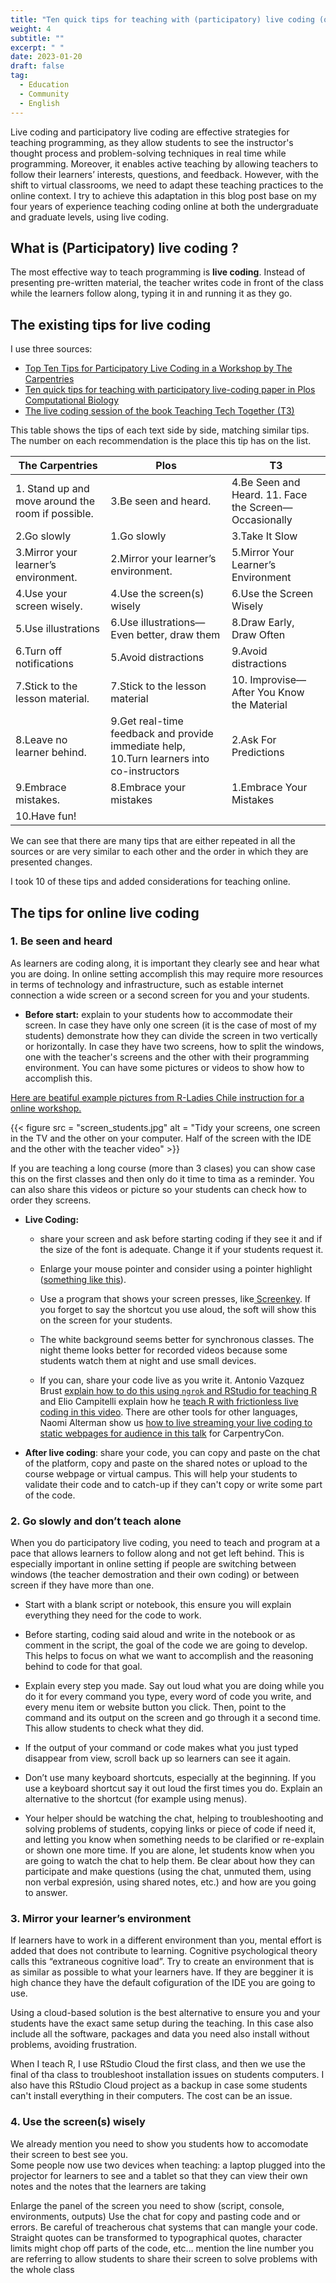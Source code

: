 ```yaml
---
title: "Ten quick tips for teaching with (participatory) live coding (on-line)"
weight: 4
subtitle: ""
excerpt: " "
date: 2023-01-20
draft: false
tag:
  - Education
  - Community
  - English
---
```


Live coding and participatory live coding are effective strategies for teaching programming, as they allow students to see the instructor's thought process and problem-solving techniques in real time while programming. Moreover, it enables active teaching by allowing teachers to follow their learners’ interests, questions, and feedback. However, with the shift to virtual classrooms, we need to adapt these teaching practices to the online context. I try to  achieve this adaptation in this blog post base on my four years of experience teaching coding online at both the undergraduate and graduate levels, using live coding.


## What is (Participatory) live coding ?

The most effective way to teach programming is **live coding**. Instead of presenting pre-written material, the teacher writes code in front of the class while the learners follow along, typing it in and running it as they go. 

## The existing tips for live coding

I use three sources:


* [Top Ten Tips for Participatory Live Coding in a Workshop by The Carpentries](https://carpentries.github.io/instructor-training/17-live/#top-ten-tips-for-participatory-live-coding-in-a-workshop)
* [Ten quick tips for teaching with participatory live-coding paper in Plos Computational Biology](https://journals.plos.org/ploscompbiol/article?id=10.1371/journal.pcbi.1008090)
* [The live coding session of the book Teaching Tech Together (T3)](https://educarencomunidad.tech/en/index.html#s:performance-live)

This table shows the tips of each text side by side, matching similar tips. The number on each recommendation is the place this tip has on the list. 


| The Carpentries | Plos      | T3               | 
|-----------------|-----------|------------------|
| 1. Stand up and move around the room if possible.| 3.Be seen and heard. | 4.Be Seen and Heard. 11. Face the Screen—Occasionally  |
| 2.Go slowly | 1.Go slowly |3.Take It Slow |
| 3.Mirror your learner’s environment. | 2.Mirror your learner’s environment.| 5.Mirror Your Learner’s Environment|
| 4.Use your screen wisely.| 4.Use the screen(s) wisely| 6.Use the Screen Wisely | 7.Double Devices |
| 5.Use illustrations | 6.Use illustrations—Even better, draw them | 8.Draw Early, Draw Often |
| 6.Turn off notifications | 5.Avoid distractions | 9.Avoid distractions |
| 7.Stick to the lesson material. | 7.Stick to the lesson material | 10. Improvise—After You Know the Material |
| 8.Leave no learner behind. | 9.Get real-time feedback and provide immediate help, 10.Turn learners into co-instructors | 2.Ask For Predictions |
| 9.Embrace mistakes. | 8.Embrace your mistakes | 1.Embrace Your Mistakes |
| 10.Have fun! | | |

We can see that there are many tips that are either repeated in all the sources or are very similar to each other and the order in which they are presented changes.

I took 10 of these tips and added considerations for teaching online.

## The tips for online live coding

### 1. Be seen and heard

As learners are coding along, it is important they clearly see and hear what you are doing. In online setting accomplish this may require more resources in terms of technology and infrastructure, such as estable internet connection a wide screen or a second screen for you and your students. 

* **Before start:** explain to your students how to accommodate their screen. In case they have only one screen (it is the case of most of my students) demonstrate how they can divide the screen in two vertically or horizontally.  In case they have two screens, how to split the windows, one with the teacher's screens and the other with their programming environment.  You can have some pictures or videos to show how to accomplish this.  

[Here are beatiful example pictures from R-Ladies Chile instruction for a online workshop.](https://github.com/rladieschile/taller-introductorio-mayo/blob/master/preparacion-sesion-1.md)

{{< figure src = "screen_students.jpg" alt = "Tidy your screens, one screen in the TV and the other on your computer. Half of the screen with the IDE and the other with the teacher video" >}}

If you are teaching a long course (more than 3 clases) you can show case this on the first classes and then only do it time to tima as a reminder.  You can also share this videos or picture so your students can check how to order they screens.

* **Live Coding:** 

  * share your screen and ask before starting coding if they see it and if the size of the font is adequate. Change it if your students request it. 
  
  * Enlarge your mouse pointer and consider using a pointer highlight ([something like this](https://www.gnome-look.org/p/999801/)). 
  
  * Use a program that shows your screen presses, like[ Screenkey](https://gitlab.com/screenkey/screenkey).  If you forget to say the shortcut you use aloud, the soft will show this on the screen for your students.

  * The white background seems better for synchronous classes. The night theme looks better for recorded videos because some students watch them at night and use small devices.

  * If you can, share your code live as you write it. Antonio Vazquez Brust [explain how to do this using `ngrok` and RStudio for teaching R](https://bitsandbricks.github.io/post/code-live-from-rstudio-and-share-it-with-the-world-in-real-time/) and Elio Campitelli explain how he [teach R with frictionless live coding in this video](https://youtu.be/idFpvvH1JyI). There are other tools for other languages, Naomi Alterman show us [how to live streaming your live coding to static webpages for audience in this talk](https://youtu.be/a3uJj7Eqwzg) for CarpentryCon. 
  
* **After live coding**: share your code, you can copy and paste on the chat of the platform, copy and paste on the shared notes or upload to the course webpage or virtual campus. This will help your students to validate their code and to catch-up if they can't copy or write some part of the code.


### 2. Go slowly and don’t teach alone

When you do participatory live coding, you need to teach and program at a pace that allows learners to follow along and not get left behind. This is especially important in online setting if people are switching between windows (the teacher demostration and their own coding) or between screen if they have more than one.

* Start with a blank script or notebook, this ensure you will explain everything they need for the code to work. 

* Before starting, coding said aloud and write in the notebook or as comment in the script, the goal of the code we are going to develop.  This helps to focus on what we want to accomplish and the reasoning behind to code for that goal.

* Explain every step you made. Say out loud what you are doing while you do it for every command you type, every word of code you write, and every menu item or website button you click. Then, point to the command and its output on the screen and go through it a second time.  This allow students to check what they did.

* If the output of your command or code makes what you just typed disappear from view, scroll back up so learners can see it again.

* Don’t use many keyboard shortcuts, especially at the beginning. If you use a keyboard shortcut say it out loud the first times you do. Explain an alternative to the shortcut (for example using menus).

* Your helper should be watching the chat, helping to troubleshooting and solving problems of students, copying links or piece of code if need it, and letting you know when something needs to be clarified or re-explain or shown one more time. If you are alone, let students know when you are going to watch the chat to help them. Be clear about how they can participate and make questions (using the chat, unmuted them, using non verbal expresión, using shared notes, etc.) and how are you going to answer.

### 3. Mirror your learner’s environment

If learners have to work in a different environment than you, mental effort is added that does not contribute to learning. Cognitive psychological theory calls this “extraneous cognitive load”. Try to create an environment that is as similar as possible to what your learners have.  If they are begginer it is high chance they have the default cofiguration of the IDE you are going to use.

Using a cloud-based solution is the best alternative to ensure you and your students have the exact same setup during the teaching. In this case also include all the software, packages and data you need also install without problems, avoiding frustration.

When I teach R, I use RStudio Cloud the first class, and then we use the final of tha class to troubleshoot installation issues on students computers.  I also have this RStudio Cloud project as a backup in case some students can't install everything in their computers.  The cost can be an issue.


### 4. Use the screen(s) wisely

We already mention you need to show you students how to accomodate their screen to best see you.  
Some people now use two devices when teaching: a laptop plugged into the projector for learners to see and a tablet so that they can view their own notes and the notes that the learners are taking  

Enlarge the panel of the screen you need to show (script, console, environments, outputs)
Use the chat for copy and pasting code and or errors. 
Be careful of treacherous chat systems that can mangle your code. Straight quotes can be transformed to typographical quotes, character limits might chop off parts of the code, etc… 
mention the line number you are referring to
allow students to share their screen to solve problems with the whole class


  